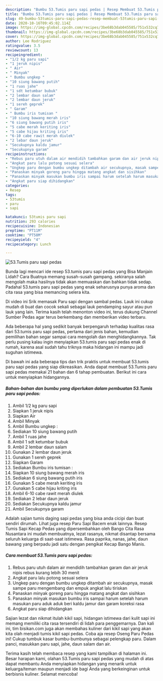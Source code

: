 ```yaml
---
description: "Bumbu 53.Tumis paru sapi pedas | Resep Membuat 53.Tumis paru sapi pedas Yang Bikin Ngiler"
title: "Bumbu 53.Tumis paru sapi pedas | Resep Membuat 53.Tumis paru sapi pedas Yang Bikin Ngiler"
slug: 49-bumbu-53tumis-paru-sapi-pedas-resep-membuat-53tumis-paru-sapi-pedas-yang-bikin-ngiler
date: 2020-10-16T09:45:02.114Z
image: https://img-global.cpcdn.com/recipes/3be68b3dab045585/751x532cq70/53tumis-paru-sapi-pedas-foto-resep-utama.jpg
thumbnail: https://img-global.cpcdn.com/recipes/3be68b3dab045585/751x532cq70/53tumis-paru-sapi-pedas-foto-resep-utama.jpg
cover: https://img-global.cpcdn.com/recipes/3be68b3dab045585/751x532cq70/53tumis-paru-sapi-pedas-foto-resep-utama.jpg
author: Lee Rodriguez
ratingvalue: 3.5
reviewcount: 13
recipeingredient:
- "1/2 kg paru sapi"
- "1 jeruk nipis"
- " Air"
- " Minyak"
- " Bumbu ungkep "
- "10 siung bawang putih"
- "1 ruas jahe"
- "1 sdt ketumbar bubuk"
- "2 lembar daun salam"
- "2 lembar daun jeruk"
- "1 sereh geprek"
- " Garam"
- " Bumbu iris tumisan "
- "10 siung bawang merah iris"
- "6 siung bawang putih iris"
- "5 cabe merah keriting iris"
- "5 cabe hijau kriting iris"
- "6-10 cabe rawit merah diulek"
- "2 lebar daun jeruk"
- "Secukupnya kaldu jamur"
- "Secukupnya garam"
recipeinstructions:
- "Rebus paru utuh dalam air mendidih tambahkan garam dan air jeruk nipis rebus kurang lebih 30 menit"
- "Angkat paru lalu potong sesuai selera"
- "Ungkep paru dengan bumbu ungkep ditambah air secukupnya, masak sampe paru mengembang dan empuk angkat lalu tiriskan"
- "Panaskan minyak goreng paru hingga matang angkat dan sisihkan"
- "Panaskan minyak masukan bumbu iris sampai harum setelah harum masukan paru aduk aduk beri kaldu jamur dan garam koreksi rasa"
- "Angkat paru siap dihidangkan"
categories:
- Resep
tags:
- 53tumis
- paru
- sapi

katakunci: 53tumis paru sapi 
nutrition: 293 calories
recipecuisine: Indonesian
preptime: "PT11M"
cooktime: "PT58M"
recipeyield: "4"
recipecategory: Lunch

---
```



![53.Tumis paru sapi pedas](https://img-global.cpcdn.com/recipes/3be68b3dab045585/751x532cq70/53tumis-paru-sapi-pedas-foto-resep-utama.jpg)

Bunda lagi mencari ide resep 53.tumis paru sapi pedas yang Bisa Manjain Lidah? Cara Buatnya memang susah-susah gampang. sekiranya salah mengolah maka hasilnya tidak akan memuaskan dan bahkan tidak sedap. Padahal 53.tumis paru sapi pedas yang enak seharusnya punya aroma dan cita rasa yang bisa memancing selera kita.

Di video ini Srik memasak Paru sapi dengan sambal pedas. Lauk ini cukup mudah di buat dan cocok sekali sebagai lauk pendamping sayur atau pun lauk yang lain. Terima kasih telah menonton video ini, terus dukung Channel Sumber Pedas agar terus berkembang dan memberikan video terbaru.

Ada beberapa hal yang sedikit banyak berpengaruh terhadap kualitas rasa dari 53.tumis paru sapi pedas, pertama dari jenis bahan, kemudian pemilihan bahan segar sampai cara mengolah dan menghidangkannya. Tak perlu pusing kalau ingin menyiapkan 53.tumis paru sapi pedas enak di rumah, karena asal sudah tahu triknya maka hidangan ini mampu jadi suguhan istimewa.


Di bawah ini ada beberapa tips dan trik praktis untuk membuat 53.tumis paru sapi pedas yang siap dikreasikan. Anda dapat membuat 53.Tumis paru sapi pedas memakai 21 bahan dan 6 tahap pembuatan. Berikut ini cara untuk menyiapkan hidangannya.

<!--inarticleads1-->

##### Bahan-bahan dan bumbu yang diperlukan dalam pembuatan 53.Tumis paru sapi pedas:

1. Ambil 1/2 kg paru sapi
1. Siapkan 1 jeruk nipis
1. Siapkan  Air
1. Ambil  Minyak
1. Ambil  Bumbu ungkep :
1. Sediakan 10 siung bawang putih
1. Ambil 1 ruas jahe
1. Ambil 1 sdt ketumbar bubuk
1. Ambil 2 lembar daun salam
1. Gunakan 2 lembar daun jeruk
1. Gunakan 1 sereh geprek
1. Siapkan  Garam
1. Sediakan  Bumbu iris tumisan :
1. Siapkan 10 siung bawang merah iris
1. Sediakan 6 siung bawang putih iris
1. Gunakan 5 cabe merah keriting iris
1. Gunakan 5 cabe hijau kriting iris
1. Ambil 6-10 cabe rawit merah diulek
1. Sediakan 2 lebar daun jeruk
1. Sediakan Secukupnya kaldu jamur
1. Ambil Secukupnya garam


Adalah sajian tumis daging sapi pedas yang bisa anda cicipi dan buat sendiri dirumah. Lihat juga resep Paru Sapi Bacem enak lainnya. Resep Tumis Sapi Kecap Pedas yang dipersembahkan oleh Bango Cita Rasa Nusantara ini mudah membuatnya, lezat rasanya, nikmat disantap bersama seluruh keluarga di saat-saat istimewa. Rasa paprika, nanas, jahe, daun bawang yang berpadu jadi satu dengan pengikat Kecap Bango Manis. 

<!--inarticleads2-->

##### Cara membuat 53.Tumis paru sapi pedas:

1. Rebus paru utuh dalam air mendidih tambahkan garam dan air jeruk nipis rebus kurang lebih 30 menit
1. Angkat paru lalu potong sesuai selera
1. Ungkep paru dengan bumbu ungkep ditambah air secukupnya, masak sampe paru mengembang dan empuk angkat lalu tiriskan
1. Panaskan minyak goreng paru hingga matang angkat dan sisihkan
1. Panaskan minyak masukan bumbu iris sampai harum setelah harum masukan paru aduk aduk beri kaldu jamur dan garam koreksi rasa
1. Angkat paru siap dihidangkan


Sajian lezat dan nikmat itulah kikil sapi, hidangan istimewa dari kulit sapi ini memang memiliki cita rasa tersendiri di lidah para penggemarnya. Dan kali ini, tim bisikan.com juga akan membahas kuliner dari kikil sapi yang akan kita olah menjadi tumis kikil sapi pedas. Coba aja resep Oseng Paru Pedas ini! Cukup tumbuk kasar bumbu-bumbunya sebagai pelengkap paru. Dalam panci, masukkan paru sapi, jahe, daun salam dan air. 

Terima kasih telah membaca resep yang kami tampilkan di halaman ini. Besar harapan kami, olahan 53.Tumis paru sapi pedas yang mudah di atas dapat membantu Anda menyiapkan hidangan yang menarik untuk keluarga/teman maupun menjadi ide bagi Anda yang berkeinginan untuk berbisnis kuliner. Selamat mencoba!
